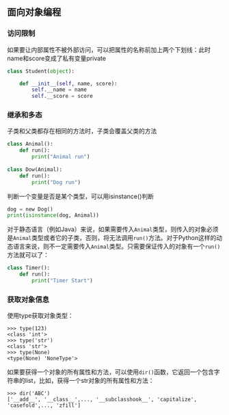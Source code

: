 ## 面向对象编程

### 访问限制

如果要让内部属性不被外部访问，可以把属性的名称前加上两个下划线：此时name和score变成了私有变量private

```python
class Student(object):

    def __init__(self, name, score):
        self.__name = name
        self.__score = score
```

### 继承和多态

子类和父类都存在相同的方法时，子类会覆盖父类的方法

```python
class Animal():
    def run():
        print("Animal run")
        
class Dow(Animal):
    def run():
        print("Dog run")
```

判断一个变量是否是某个类型，可以用isinstance()判断

```python
dog = new Dog()
print(isinstance(dog, Animal))
```

对于静态语言（例如Java）来说，如果需要传入`Animal`类型，则传入的对象必须是`Animal`类型或者它的子类，否则，将无法调用`run()`方法。对于Python这样的动态语言来说，则不一定需要传入`Animal`类型。只需要保证传入的对象有一个`run()`方法就可以了：

```python
class Timer():
    def run():
        print("Timer Start")
```

### 获取对象信息

使用type获取对象类型：

```
>>> type(123)
<class 'int'>
>>> type('str')
<class 'str'>
>>> type(None)
<type(None) 'NoneType'>
```

如果要获得一个对象的所有属性和方法，可以使用`dir()`函数，它返回一个包含字符串的list，比如，获得一个str对象的所有属性和方法：

```
>>> dir('ABC')
['__add__', '__class__',..., '__subclasshook__', 'capitalize', 'casefold',..., 'zfill']
```